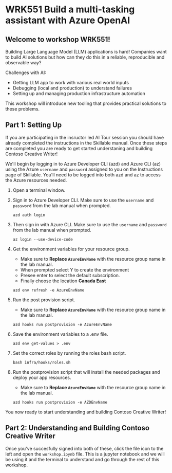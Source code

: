 # WRK551 Build a multi-tasking assistant with Azure OpenAI

## Welcome to workshop WRK551!

Building Large Language Model (LLM) applications​ is hard! Companies want to build AI solutions but how can they do this in a reliable, reproducible and observable way?​

Challenges with AI:  ​
- Getting LLM app to work with various real world inputs ​
- Debugging (local and production)​ to understand failures
- Setting up and managing production infrastructure automation

This workshop will introduce new tooling that provides practical solutions to these problems. 

## Part 1: Setting Up

If you are participating in the insructor led AI Tour session you should have already completed the instructions in the Skillable manual. Once these steps are completed you are ready to get started understaning and building Contoso Creative Writer!

We'll begin by logging in to Azure Developer CLI (azd) and Azure CLI (az) using the Azure `username` and `password` assigned to you on the Instructions page of Skillable. You'll need to be logged into both azd and az to access the Azure resources needed. 

1. Open a terminal window.
2. Sign in to Azure Developer CLI. Make sure to use the `username` and `password` from the lab manual when prompted. 

    ```shell
    azd auth login
    ```

3.  Then sign in with Azure CLI. Make sure to use the `username` and `password` from the lab manual when prompted. 
    
    ```shell
    az login --use-device-code
    ```

4.  Get the environment variables for your resource group. 
    - Make sure to **Replace `AzureEnvName`** with the resource group name in the lab manual.  
    - When prompted select Y to create the environment
    - Presee enter to select the default subscription. 
    - Finally choose the location **Canada East**
    
    ```shell
    azd env refresh -e AzureEnvName
    ```

5.  Run the post provision script. 
    - Make sure to **Replace `AzureEnvName`** with the resource group name in the lab manual.  

    ```shell
    azd hooks run postprovision -e AzureEnvName
    ```

6. Save the environment variables to a .env file. 

    ```shell
    azd env get-values > .env
    ```

7. Set the correct roles by running the roles bash script. 
    ```shell
    bash infra/hooks/roles.sh
    ```

8. Run the postprovision script that will install the needed packages and deploy your app resources.
    - Make sure to **Replace `AzureEnvName`** with the resource group name in the lab manual.  

    ```shell
    azd hooks run postprovision -e AZDEnvName
    ```

You now ready to start understanding and building Contoso Creative Writer! 
 
## Part 2: Understanding and Building Contoso Creative Writer
Once you've succesfully signed into both of these, click the file icon to the left and open the `workshop.ipynb` file. 
This is a jupyter notebook and we will be using it and the terminal to understand and go through the rest of this workshop. 

